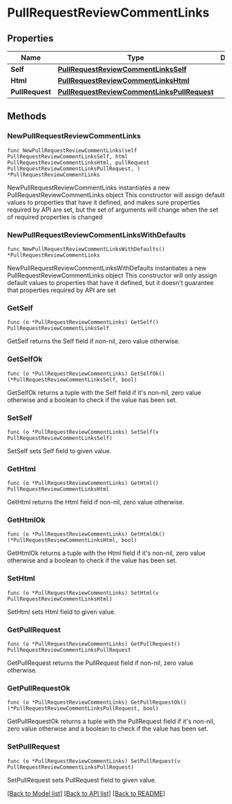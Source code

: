 # PullRequestReviewCommentLinks

## Properties

Name | Type | Description | Notes
------------ | ------------- | ------------- | -------------
**Self** | [**PullRequestReviewCommentLinksSelf**](PullRequestReviewCommentLinksSelf.md) |  | 
**Html** | [**PullRequestReviewCommentLinksHtml**](PullRequestReviewCommentLinksHtml.md) |  | 
**PullRequest** | [**PullRequestReviewCommentLinksPullRequest**](PullRequestReviewCommentLinksPullRequest.md) |  | 

## Methods

### NewPullRequestReviewCommentLinks

`func NewPullRequestReviewCommentLinks(self PullRequestReviewCommentLinksSelf, html PullRequestReviewCommentLinksHtml, pullRequest PullRequestReviewCommentLinksPullRequest, ) *PullRequestReviewCommentLinks`

NewPullRequestReviewCommentLinks instantiates a new PullRequestReviewCommentLinks object
This constructor will assign default values to properties that have it defined,
and makes sure properties required by API are set, but the set of arguments
will change when the set of required properties is changed

### NewPullRequestReviewCommentLinksWithDefaults

`func NewPullRequestReviewCommentLinksWithDefaults() *PullRequestReviewCommentLinks`

NewPullRequestReviewCommentLinksWithDefaults instantiates a new PullRequestReviewCommentLinks object
This constructor will only assign default values to properties that have it defined,
but it doesn't guarantee that properties required by API are set

### GetSelf

`func (o *PullRequestReviewCommentLinks) GetSelf() PullRequestReviewCommentLinksSelf`

GetSelf returns the Self field if non-nil, zero value otherwise.

### GetSelfOk

`func (o *PullRequestReviewCommentLinks) GetSelfOk() (*PullRequestReviewCommentLinksSelf, bool)`

GetSelfOk returns a tuple with the Self field if it's non-nil, zero value otherwise
and a boolean to check if the value has been set.

### SetSelf

`func (o *PullRequestReviewCommentLinks) SetSelf(v PullRequestReviewCommentLinksSelf)`

SetSelf sets Self field to given value.


### GetHtml

`func (o *PullRequestReviewCommentLinks) GetHtml() PullRequestReviewCommentLinksHtml`

GetHtml returns the Html field if non-nil, zero value otherwise.

### GetHtmlOk

`func (o *PullRequestReviewCommentLinks) GetHtmlOk() (*PullRequestReviewCommentLinksHtml, bool)`

GetHtmlOk returns a tuple with the Html field if it's non-nil, zero value otherwise
and a boolean to check if the value has been set.

### SetHtml

`func (o *PullRequestReviewCommentLinks) SetHtml(v PullRequestReviewCommentLinksHtml)`

SetHtml sets Html field to given value.


### GetPullRequest

`func (o *PullRequestReviewCommentLinks) GetPullRequest() PullRequestReviewCommentLinksPullRequest`

GetPullRequest returns the PullRequest field if non-nil, zero value otherwise.

### GetPullRequestOk

`func (o *PullRequestReviewCommentLinks) GetPullRequestOk() (*PullRequestReviewCommentLinksPullRequest, bool)`

GetPullRequestOk returns a tuple with the PullRequest field if it's non-nil, zero value otherwise
and a boolean to check if the value has been set.

### SetPullRequest

`func (o *PullRequestReviewCommentLinks) SetPullRequest(v PullRequestReviewCommentLinksPullRequest)`

SetPullRequest sets PullRequest field to given value.



[[Back to Model list]](../README.md#documentation-for-models) [[Back to API list]](../README.md#documentation-for-api-endpoints) [[Back to README]](../README.md)



